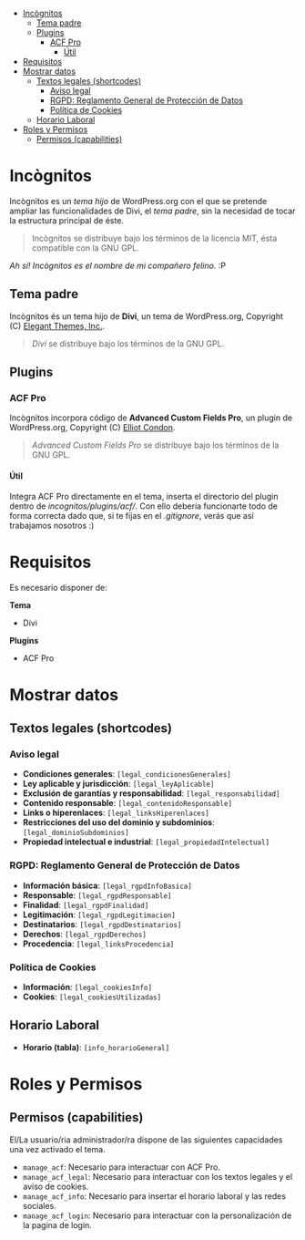 <!-- TOC -->

- [Incògnitos](#incògnitos)
    - [Tema padre](#tema-padre)
    - [Plugins](#plugins)
        - [ACF Pro](#acf-pro)
            - [Útil](#Útil)
- [Requisitos](#requisitos)
- [Mostrar datos](#mostrar-datos)
    - [Textos legales (shortcodes)](#textos-legales-shortcodes)
        - [Aviso legal](#aviso-legal)
        - [RGPD: Reglamento General de Protección de Datos](#rgpd-reglamento-general-de-protección-de-datos)
        - [Política de Cookies](#política-de-cookies)
    - [Horario Laboral](#horario-laboral)
- [Roles y Permisos](#roles-y-permisos)
    - [Permisos (capabilities)](#permisos-capabilities)

<!-- /TOC -->

# Incògnitos

Incògnitos es un _tema hijo_ de WordPress.org con el que se pretende ampliar las funcionalidades de Divi, el _tema padre_, sin la necesidad de tocar la estructura principal de éste.

> Incògnitos se distribuye bajo los términos de la licencia MIT, ésta compatible con la GNU GPL.

_Ah sí! Incògnitos es el nombre de mi compañero felino._ :P

## Tema padre

Incògnitos és un tema hijo de **Divi**, un tema de WordPress.org, Copyright (C) [Elegant Themes, Inc.](https://www.elegantthemes.com).

> _Divi_ se distribuye bajo los términos de la GNU GPL.

## Plugins

### ACF Pro

Incògnitos incorpora código de **Advanced Custom Fields Pro**, un plugin de WordPress.org, Copyright (C) [Elliot Condon](https://www.advancedcustomfields.com/pro).

> _Advanced Custom Fields Pro_ se distribuye bajo los términos de la GNU GPL.

#### Útil

Integra ACF Pro directamente en el tema, inserta el directorio del plugin dentro de _incognitos/plugins/acf/_. Con ello debería funcionarte todo de forma correcta dado que, si te fijas en el _.gitignore_, verás que así trabajamos nosotros :)

# Requisitos

Es necesario disponer de:

**Tema**

- Divi

**Plugins**

- ACF Pro

# Mostrar datos

## Textos legales (shortcodes)

### Aviso legal

- **Condiciones generales**: ``[legal_condicionesGenerales]``
- **Ley aplicable y jurisdicción**: ``[legal_leyAplicable]``
- **Exclusión de garantías y responsabilidad**: ``[legal_responsabilidad]``
- **Contenido responsable**: ``[legal_contenidoResponsable]``
- **Links o hiperenlaces**: ``[legal_linksHiperenlaces]``
- **Restricciones del uso del dominio y subdominios**: ``[legal_dominioSubdominios]``
- **Propiedad intelectual e industrial**: ``[legal_propiedadIntelectual]``

### RGPD: Reglamento General de Protección de Datos

- **Información básica**: ``[legal_rgpdInfoBasica]``
- **Responsable**: ``[legal_rgpdResponsable]``
- **Finalidad**: ``[legal_rgpdFinalidad]``
- **Legitimación**: ``[legal_rgpdLegitimacion]``
- **Destinatarios**: ``[legal_rgpdDestinatarios]``
- **Derechos**: ``[legal_rgpdDerechos]``
- **Procedencia**: ``[legal_linksProcedencia]``

### Política de Cookies

- **Información**: ``[legal_cookiesInfo]``
- **Cookies**: ``[legal_cookiesUtilizadas]``

## Horario Laboral

- **Horario (tabla)**: ``[info_horarioGeneral]``

# Roles y Permisos

## Permisos (capabilities)

El/La usuario/ria administrador/ra dispone de las siguientes capacidades una vez activado el tema.

- ``manage_acf``: Necesario para interactuar con ACF Pro.
- ``manage_acf_legal``: Necesario para interactuar con los textos legales y el aviso de cookies.
- ``manage_acf_info``: Necesario para insertar el horario laboral y las redes sociales.
- ``manage_acf_login``: Necesario para interactuar con la personalización de la pagina de login.
